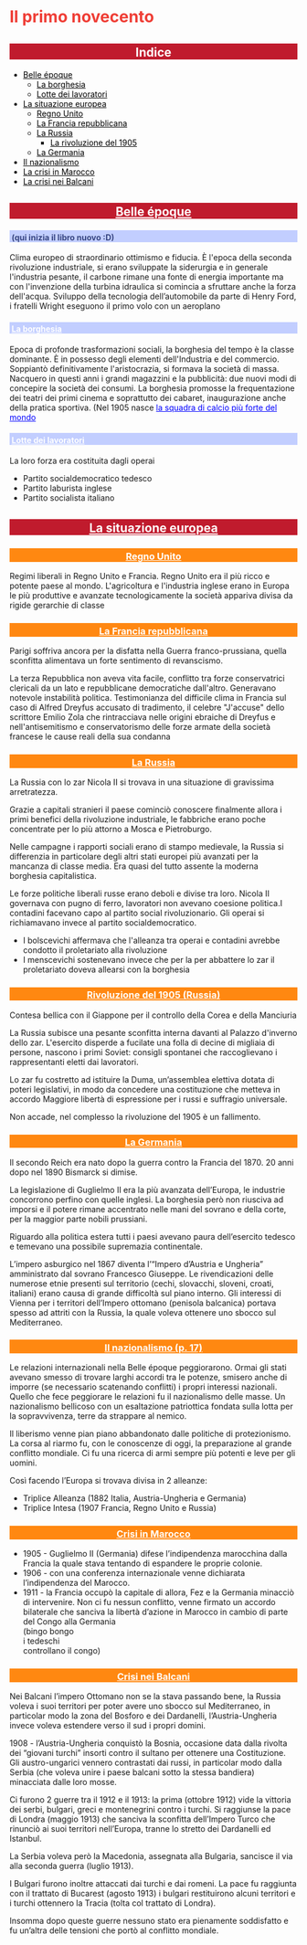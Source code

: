 <style type="text/css">
	h1 { color: #EF3E36; }
	h2
	{
		padding-top: 0.7%;
		padding-bottom: auto;
		width: 100%;
		text-align: center;
		color: white;
		background-color: #C01B2D;
	}
	h3
	{
		padding-top: 0.7%;
		padding-bottom: auto;
		text-align: center;
		width: 100%;
		background-color: #FF8811;
		color:white;
	}

	h4
	{
		color: #384682;
		background-color: #c2ceff;
		padding-top: 0.7%;
		padding-left: 0.7%;
	}

	a:link { color: white; }
	a:visited { color: white; }
	ul a:link { color: black; }
	ul a:visited { color: black; }
</style>

# Il primo novecento

## Indice

- <a href="#belle">Belle époque</a>
	- <a href="#borghesia">La borghesia</a>
	- <a href="#lotte-lavoratori">Lotte dei lavoratori</a>
- <a href="#situazione-europea">La situazione europea</a>
	- <a href="#regno-unito">Regno Unito</a>
	- <a href="#francia">La Francia repubblicana</a>
	- <a href="#russia">La Russia</a>
		- <a href="#rivoluzione-1905">La rivoluzione del 1905</a>
	- <a href="#germania">La Germania</a>
- <a href="#nazionalismo">Il nazionalismo</a>
- <a href="#crisi-marocco">La crisi in Marocco</a>
- <a href="#crisi-balcani">La crisi nei Balcani</a>

## <a href="#indice" id="belle">Belle époque</a>
#### (qui inizia il libro nuovo :D)

Clima europeo di straordinario ottimismo e fiducia.
È l'epoca della seconda rivoluzione industriale, si erano sviluppate la siderurgia e in generale l'industria pesante, il carbone rimane una fonte di energia importante ma con l'invenzione della turbina idraulica si comincia a sfruttare anche la forza dell'acqua. Sviluppo della tecnologia dell’automobile da parte di Henry Ford, i fratelli Wright eseguono il primo volo con un aeroplano

#### <a href="#indice" id="borghesia">La borghesia</a>

Epoca di profonde trasformazioni sociali, la borghesia del tempo è la classe dominante. È in possesso degli elementi dell'Industria e del commercio. Soppiantò definitivamente l'aristocrazia, si formava la società di massa. Nacquero in questi anni i grandi magazzini e la pubblicità: due nuovi modi di concepire la società dei consumi. La borghesia promosse la frequentazione dei teatri dei primi cinema e soprattutto dei cabaret, inaugurazione anche della pratica sportiva. (Nel 1905 nasce <a href="https://it.wikipedia.org/wiki/Galatasaray_Spor_Kul%C3%BCb%C3%BC" style="color:blue;">la squadra di calcio più forte del mondo</a>

#### <a href="#indice" id="lotte-lavoratori">Lotte dei lavoratori</a>

La loro forza era costituita dagli operai

- Partito socialdemocratico tedesco
- Partito laburista inglese
- Partito socialista italiano

## <a href="#indice" id="situazione-europea">La situazione europea</a>

### <a href="#indice" id="regno-unito">Regno Unito</a>

Regimi liberali in Regno Unito e Francia. Regno Unito era il più ricco e potente paese al mondo. L'agricoltura e l'industria inglese erano in Europa le più produttive e avanzate tecnologicamente la società appariva divisa da rigide gerarchie di classe

### <a href="#indice" id="francia">La Francia repubblicana</a>

Parigi soffriva ancora per la disfatta nella Guerra franco-prussiana, quella sconfitta alimentava un forte sentimento di revanscismo.

La terza Repubblica non aveva vita facile, conflitto tra forze conservatrici clericali da un lato e repubblicane democratiche dall'altro. Generavano notevole instabilità politica. Testimonianza del difficile clima in Francia sul caso di Alfred Dreyfus accusato di tradimento, il celebre "J'accuse" dello scrittore Emilio Zola che rintracciava nelle origini ebraiche di Dreyfus e nell'antisemitismo e conservatorismo delle forze armate della società francese le cause reali della sua condanna

### <a href="#indice" id="russia">La Russia</a>

La Russia con lo zar Nicola II si trovava in una situazione di gravissima arretratezza.

Grazie a capitali stranieri il paese cominciò conoscere finalmente allora i primi benefici della rivoluzione industriale, le fabbriche erano poche concentrate per lo più attorno a Mosca e Pietroburgo.

Nelle campagne i rapporti sociali erano di stampo medievale, la Russia si differenzia in particolare degli altri stati europei più avanzati per la mancanza di classe media. Era quasi del tutto assente la moderna borghesia capitalistica.

Le forze politiche liberali russe erano deboli e divise tra loro. Nicola II governava con pugno di ferro, lavoratori non avevano coesione politica.I contadini facevano capo al partito social rivoluzionario. Gli operai si richiamavano invece al partito socialdemocratico.

- I bolscevichi affermava che l'alleanza tra operai e contadini avrebbe condotto il proletariato alla rivoluzione
- I menscevichi sostenevano invece che per la per abbattere lo zar il proletariato doveva allearsi con la borghesia

### <a href="#indice" id="rivoluzione-1905">Rivoluzione del 1905 (Russia)</a>

Contesa bellica con il Giappone per il controllo della Corea e della Manciuria

La Russia subisce una pesante sconfitta interna davanti al Palazzo d'inverno dello zar. L'esercito disperde a fucilate una folla di decine di migliaia di persone, nascono i primi Soviet: consigli spontanei che raccoglievano i rappresentanti eletti dai lavoratori.

Lo zar fu costretto ad istituire la Duma, un’assemblea elettiva dotata di poteri legislativi, in modo da concedere una costituzione che metteva in accordo Maggiore libertà di espressione per i russi e suffragio universale.

Non accade, nel complesso la rivoluzione del 1905 è un fallimento.

### <a href="#indice" id="germania">La Germania</a>

Il secondo Reich era nato dopo la guerra contro la Francia del 1870. 20 anni dopo nel 1890 Bismarck si dimise.

La legislazione di Guglielmo II era la più avanzata dell’Europa, le industrie concorrono perfino con quelle inglesi. La borghesia però non riusciva ad imporsi e il potere rimane accentrato nelle mani del sovrano e della corte, per la maggior parte nobili prussiani.

Riguardo alla politica estera tutti i paesi avevano paura dell’esercito tedesco e temevano una possibile supremazia continentale.

L’impero asburgico nel 1867 diventa l’“Impero d’Austria e Ungheria” amministrato dal sovrano Francesco Giuseppe. Le rivendicazioni delle numerose etnie presenti sul territorio (cechi, slovacchi, sloveni, croati, italiani) erano causa di grande difficoltà sul piano interno. Gli interessi di Vienna per i territori dell’Impero ottomano (penisola balcanica) portava spesso ad attriti con la Russia, la quale voleva ottenere uno sbocco sul Mediterraneo.

### <a href="#indice" id="nazionalismo">Il nazionalismo (p. 17)</a>

Le relazioni internazionali nella Belle époque peggiorarono. Ormai gli stati avevano smesso di trovare larghi accordi tra le potenze, smisero anche di imporre (se necessario scatenando conflitti) i propri interessi nazionali. Quello che fece peggiorare le relazioni fu il nazionalismo delle masse. Un nazionalismo bellicoso con un esaltazione patriottica fondata sulla lotta per la sopravvivenza, terre da strappare al nemico.

Il liberismo venne pian piano abbandonato dalle politiche di protezionismo. La corsa al riarmo fu, con le conoscenze di oggi, la preparazione al grande conflitto mondiale. Ci fu una ricerca di armi sempre più potenti e leve per gli uomini.

Così facendo l’Europa si trovava divisa in 2 alleanze:

- Triplice Alleanza (1882 Italia, Austria-Ungheria e Germania)
- Triplice Intesa (1907 Francia, Regno Unito e Russia)

### <a href="#indice" id="crisi-marocco">Crisi in Marocco</a>

- 1905 - Guglielmo II (Germania) difese l’indipendenza marocchina dalla Francia la quale stava tentando di espandere le proprie colonie.
- 1906 - con una conferenza internazionale venne dichiarata l’indipendenza del Marocco.
- 1911 - la Francia occupò la capitale di allora, Fez e la Germania minacciò di intervenire. Non ci fu nessun conflitto, venne firmato un accordo bilaterale che sanciva la libertà d’azione in Marocco in cambio di parte del Congo alla Germania <br>(bingo bongo<br>i tedeschi<br> controllano il congo)

### <a href="#indice" id="crisi-balcani">Crisi nei Balcani</a>

Nei Balcani l’impero Ottomano non se la stava passando bene, la Russia voleva i suoi territori per poter avere uno sbocco sul Mediterraneo, in particolar modo la zona del Bosforo e dei Dardanelli, l’Austria-Ungheria invece voleva estendere verso il sud i propri domini.

1908 - l’Austria-Ungheria conquistò la Bosnia, occasione data dalla rivolta dei “giovani turchi” insorti contro il sultano per ottenere una Costituzione. Gli austro-ungarici vennero contrastati dai russi, in particolar modo dalla Serbia (che voleva unire i paese balcani sotto la stessa bandiera) minacciata dalle loro mosse.

Ci furono 2 guerre tra il 1912 e il 1913: la prima (ottobre 1912) vide la vittoria dei serbi, bulgari, greci e montenegrini contro i turchi. Si raggiunse la pace di Londra (maggio 1913) che sanciva la sconfitta dell’Impero Turco che rinunciò ai suoi territori nell’Europa, tranne lo stretto dei Dardanelli ed Istanbul.

La Serbia voleva però la Macedonia, assegnata alla Bulgaria, sancisce il via alla seconda guerra (luglio 1913).

I Bulgari furono inoltre attaccati dai turchi e dai romeni. La pace fu raggiunta con il trattato di Bucarest (agosto 1913) i bulgari restituirono alcuni territori e i turchi ottennero la Tracia (tolta col trattato di Londra).

Insomma dopo queste guerre nessuno stato era pienamente soddisfatto e fu un’altra delle tensioni che portò al conflitto mondiale.
